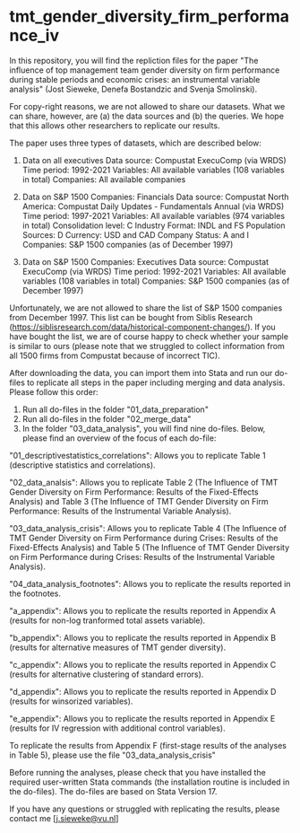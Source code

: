 # tmt_gender_diversity_firm_performance_iv
In this repository, you will find the repliction files for the paper "The influence of top management team gender diversity on firm performance during stable periods and economic crises: an instrumental variable analysis" (Jost Sieweke, Denefa Bostandzic and Svenja Smolinski). 

For copy-right reasons, we are not allowed to share our datasets. What we can share, however, are (a) the data sources and (b) the queries. We hope that this allows other researchers to replicate our results. 

The paper uses three types of datasets, which are described below:

1. Data on all executives
Data source: Compustat ExecuComp (via WRDS)
Time period: 1992-2021
Variables: All available variables (108 variables in total)
Companies: All available companies

2. Data on S&P 1500 Companies: Financials
Data source: Compustat North America: Compustat Daily Updates - Fundamentals Annual (via WRDS)
Time period: 1997-2021
Variables: All available variables (974 variables in total)
Consolidation level: C
Industry Format: INDL and FS
Population Sources: D
Currency: USD and CAD
Company Status: A and I
Companies: S&P 1500 companies (as of December 1997)

3. Data on S&P 1500 Companies: Executives
Data source: Compustat ExecuComp (via WRDS)
Time period: 1992-2021
Variables: All available variables (108 variables in total)
Companies: S&P 1500 companies (as of December 1997)

Unfortunately, we are not allowed to share the list of S&P 1500 companies from December 1997. This list can be bought from Siblis Research (https://siblisresearch.com/data/historical-component-changes/). If you have bought the list, we are of course happy to check whether your sample is similar to ours (please note that we struggled to collect information from all 1500 firms from Compustat because of incorrect TIC).

After downloading the data, you can import them into Stata and run our do-files to replicate all steps in the paper including merging and data analysis. Please follow this order:

1. Run all do-files in the folder "01_data_preparation"
2. Run all do-files in the folder "02_merge_data"
3. In the folder "03_data_analysis", you will find nine do-files. Below, please find an overview of the focus of each do-file:

"01_descriptivestatistics_correlations": Allows you to replicate Table 1 (descriptive statistics and correlations).

"02_data_analsis": Allows you to replicate Table 2 (The Influence of TMT Gender Diversity on Firm Performance: Results of the Fixed-Effects Analysis) and Table 3 (The Influence of TMT Gender Diversity on Firm Performance: Results of the Instrumental Variable Analysis).

"03_data_analysis_crisis": Allows you to replicate Table 4 (The Influence of TMT Gender Diversity on Firm Performance during Crises: Results of the Fixed-Effects Analysis) and Table 5 (The Influence of TMT Gender Diversity on Firm Performance during Crises: Results of the Instrumental Variable Analysis).

"04_data_analysis_footnotes": Allows you to replicate the results reported in the footnotes.

"a_appendix": Allows you to replicate the results reported in Appendix A (results for non-log tranformed total assets variable). 

"b_appendix": Allows you to replicate the results reported in Appendix B (results for alternative measures of TMT gender diversity). 

"c_appendix": Allows you to replicate the results reported in Appendix C (results for alternative clustering of standard errors).

"d_appendix": Allows you to replicate the results reported in Appendix D (results for winsorized variables).

"e_appendix": Allows you to replicate the results reported in Appendix E (results for IV regression with additional control variables).  

To replicate the results from Appendix F (first-stage results of the analyses in Table 5), please use the file "03_data_analysis_crisis"
 
Before running the analyses, please check that you have installed the required user-written Stata commands (the installation routine is included in the do-files). The do-files are based on Stata Version 17.

If you have any questions or struggled with replicating the results, please contact me [j.sieweke@vu.nl]  
